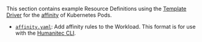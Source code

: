 This section contains example Resource Definitions using the [Template Driver](https://developer.humanitec.com/integration-and-extensions/drivers/generic-drivers/template/) for the [affinity](https://kubernetes.io/docs/concepts/scheduling-eviction/assign-pod-node/#affinity-and-anti-affinity) of Kubernetes Pods.

* [`affinity.yaml`](./affinity.yaml): Add affinity rules to the Workload. This format is for use with the [Humanitec CLI](https://developer.humanitec.com/platform-orchestrator/cli/).